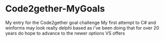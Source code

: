 # Code2gether-MyGoals
My entry for the Code2gether goal challenge
My first attempt to C# and winforms may look really delphi based as i've been doing that for over 20 years 
do hope to advance to the newer options VS offers
